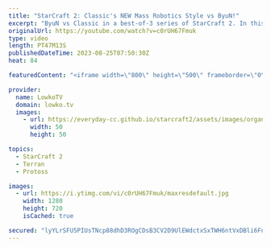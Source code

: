 ```yaml
---
title: "StarCraft 2: Classic's NEW Mass Robotics Style vs ByuN!"
excerpt: "ByuN vs Classic in a best-of-3 series of StarCraft 2. In this match Classic decides to bring out mass Robo facility in the late game, rather than transition towards Sky Toss. This series was recently played during the $400 000 Gamers8 StarCraft 2 tournament. Support my work: https://patreon.com/lowkotv"
originalUrl: https://youtube.com/watch?v=c0rUH67Fmuk
type: video
length: PT47M13S
publishedDateTime: 2023-08-25T07:50:30Z
heat: 84

featuredContent: "<iframe width=\"800\" height=\"500\" frameborder=\"0\" src=\"https://www.youtube.com/embed/c0rUH67Fmuk\" allow=\"accelerometer; autoplay; encrypted-media; gyroscope; picture-in-picture\" allowfullscreen></iframe>"

provider:
  name: LowkoTV
  domain: lowko.tv
  images:
    - url: https://everyday-cc.github.io/starcraft2/assets/images/organizations/lowko.tv-50x50.jpg
      width: 50
      height: 50

topics:
  - StarCraft 2
  - Terran
  - Protoss

images:
  - url: https://i.ytimg.com/vi/c0rUH67Fmuk/maxresdefault.jpg
    width: 1280
    height: 720
    isCached: true

secured: "lyYLrSFU5PIUsTNcp88dhD3ROgCDsB3CV2D9UlEWdctxSxTWH6ntVxDBli6Fn2TKG8D/j//JnFaaE6RHTjdtAYTZiyizVSwC1Ygup0H/v4nNBiS4lh8kRJ3IMyXfYfDCW9G/xeVWLjFKGTuvq2CjK0lPfk7mrNHcRViKv3qyU0jOLDtMtxg6vtnUGr8Vj8WDr4YaBSCbQwJNC46ANFRcnX++UHKoW2jkkNl7W3KN/jJ9O38nXM5NighkjivCy3kGKz6ymz0P60ScDTMfZfJG5979ySlsPOrUy+kZId/KD76/aU7luRKaDsEJbsMWhK1TSl33GqMBtcR6dTnCLlEqcYIdrknLy9GvCsIakYlo2y/PR+hT/yhLV2eKc0zY1KDO2t4Jr+zMavuKUPRB+8mERFhMzVMLHm9vU55h3UnWPyQ=;6Mz2q2KgdVKo0fDL33SrqA=="
---
```


